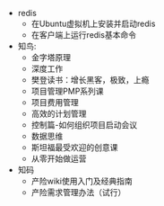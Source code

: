 - redis
  - 在Ubuntu虚拟机上安装并启动redis
  - 在客户端上运行redis基本命令
- 知鸟:
  - 金字塔原理
  - 深度工作
  - 樊登读书：增长黑客，极致，上瘾
  - 项目管理PMP系列课
  - 项目费用管理
  - 高效的计划管理
  - 控制篇-如何组织项目启动会议
  - 数据思维
  - 斯坦福最受欢迎的创意课
  - 从零开始做运营
- 知码
  - 产险wiki使用入门及经典指南
  - 产险需求管理办法（试行）